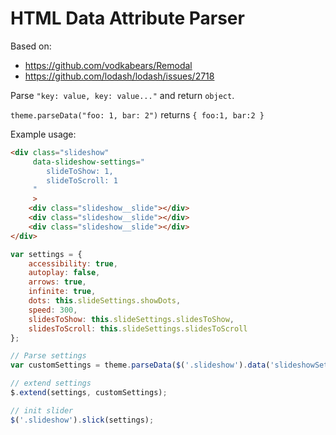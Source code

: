 # HTML Data Attribute Parser

Based on:

- https://github.com/vodkabears/Remodal
- https://github.com/lodash/lodash/issues/2718

Parse `"key: value, key: value..."` and return `object`.

`theme.parseData("foo: 1, bar: 2")` returns `{ foo:1, bar:2 }`

Example usage:

```html
<div class="slideshow"
     data-slideshow-settings="
        slideToShow: 1,
        slideToScroll: 1
     "
     >
    <div class="slideshow__slide"></div>
    <div class="slideshow__slide"></div>
    <div class="slideshow__slide"></div>
</div>
```

```javascript
var settings = {
    accessibility: true,
    autoplay: false,
    arrows: true,
    infinite: true,
    dots: this.slideSettings.showDots,
    speed: 300,
    slidesToShow: this.slideSettings.slidesToShow,
    slidesToScroll: this.slideSettings.slidesToScroll
};

// Parse settings
var customSettings = theme.parseData($('.slideshow').data('slideshowSettings'));

// extend settings
$.extend(settings, customSettings);

// init slider
$('.slideshow').slick(settings);
```
